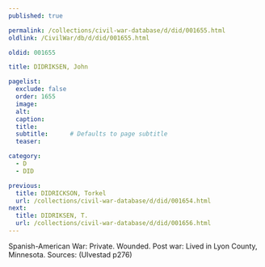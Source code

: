 ```yaml
---
published: true

permalink: /collections/civil-war-database/d/did/001655.html
oldlink: /CivilWar/db/d/did/001655.html

oldid: 001655

title: DIDRIKSEN, John

pagelist:
  exclude: false
  order: 1655
  image: 
  alt:
  caption:
  title:
  subtitle:      # Defaults to page subtitle
  teaser:

category: 
  - D 
  - DID

previous:
  title: DIDRICKSON, Torkel
  url: /collections/civil-war-database/d/did/001654.html  
next:
  title: DIDRIKSEN, T.
  url: /collections/civil-war-database/d/did/001656.html   
---
```

Spanish-American War: Private. Wounded. Post war: Lived in Lyon County, Minnesota. Sources: (Ulvestad p276)